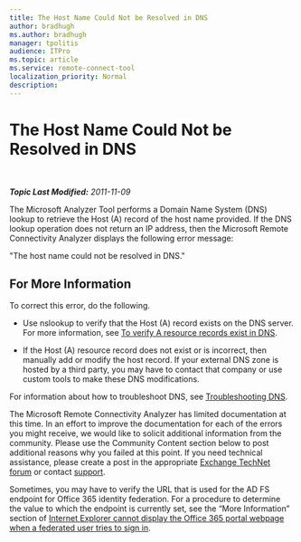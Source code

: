 ```yaml
---
title: The Host Name Could Not be Resolved in DNS
author: bradhugh
ms.author: bradhugh
manager: tpolitis
audience: ITPro 
ms.topic: article 
ms.service: remote-connect-tool
localization_priority: Normal
description: 
---
```


<div data-xmlns="https://www.w3.org/1999/xhtml">

<div class="topic" data-xmlns="https://www.w3.org/1999/xhtml" data-msxsl="urn:schemas-microsoft-com:xslt" data-cs="https://msdn.microsoft.com/">

<div data-asp="https://msdn2.microsoft.com/asp">

# The Host Name Could Not be Resolved in DNS

</div>

<div id="mainSection">

<div id="mainBody">

<span> </span>

_**Topic Last Modified:** 2011-11-09_

The Microsoft Analyzer Tool performs a Domain Name System (DNS) lookup to retrieve the Host (A) record of the host name provided. If the DNS lookup operation does not return an IP address, then the Microsoft Remote Connectivity Analyzer displays the following error message:

"The host name could not be resolved in DNS."

<div>

## For More Information

To correct this error, do the following.

  - Use nslookup to verify that the Host (A) record exists on the DNS server. For more information, see [To verify A resource records exist in DNS](https://go.microsoft.com/fwlink/?linkid=63001).

  - If the Host (A) resource record does not exist or is incorrect, then manually add or modify the host record. If your external DNS zone is hosted by a third party, you may have to contact that company or use custom tools to make these DNS modifications.

For information about how to troubleshoot DNS, see [Troubleshooting DNS](https://go.microsoft.com/fwlink/?linkid=63003).

The Microsoft Remote Connectivity Analyzer has limited documentation at this time. In an effort to improve the documentation for each of the errors you might receive, we would like to solicit additional information from the community. Please use the Community Content section below to post additional reasons why you failed at this point. If you need technical assistance, please create a post in the appropriate [Exchange TechNet forum](https://go.microsoft.com/fwlink/?linkid=73420) or contact [support](https://go.microsoft.com/fwlink/?linkid=8158).

Sometimes, you may have to verify the URL that is used for the AD FS endpoint for Office 365 identity federation. For a procedure to determine the value to which the endpoint is currently set, see the “More Information” section of [Internet Explorer cannot display the Office 365 portal webpage when a federated user tries to sign in](https://support.microsoft.com/kb/2419389).

</div>

</div>

<span> </span>

</div>

</div>

</div>

